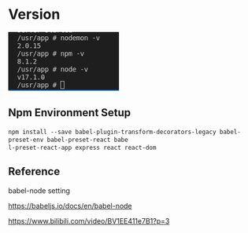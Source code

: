 # Version

![](version.png)

## Npm Environment Setup

```cmd=
npm install --save babel-plugin-transform-decorators-legacy babel-preset-env babel-preset-react babe
l-preset-react-app express react react-dom
```

## Reference

babel-node setting

https://babeljs.io/docs/en/babel-node

https://www.bilibili.com/video/BV1EE411e7B1?p=3
